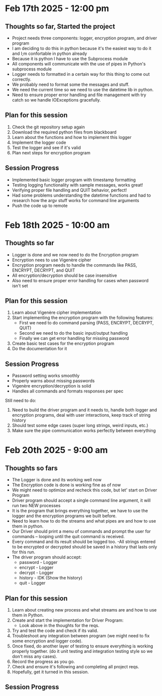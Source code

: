 # Feb 17th 2025 - 12:00 pm

## Thoughts so far, Started the project
- Project needs three components: logger, encryption program, and driver program
- I am deciding to do this in python because it's the easiest way to do it and I;m confortable in python already
- Because it is python I have to use the Subprocess module
- All components will communicate with the use of pipes in Python's subprocess module
- Logger needs to formatted in a certain way for this thing to come out correctly.
- We probably need to format some the messages and stuff.
- We need the current time so we need to use the datetime lib in python.
- Need to ensure proper error handling and file management with try catch so we handle IOExceptions gracefully.

## Plan for this session
1. Check the git repository setup again
2. Download the required python files from blackboard
1. Learn about the functions and how to implement this logger
2. Implement the logger code
3. Test the logger and see if it's valid
4. Plan next steps for encryption program

## Session Progress
- Implemented basic logger program with timestamp formatting
- Testing logging functionality with sample messages, works great!
- Verifying proper file handling and QUIT behavior, perfect!
- Had some problems understanding the datetime functions and had to research how the argv stuff works for command line arguments
- Push the code up to remote



# Feb 18th 2025 - 10:00 am

## Thoughts so far
- Logger is done and we now need to do the Encryption program
- Encryption nees to use Vigenère cipher
- Encryption program needs to handle the commands like PASS, ENCRYPT, DECRYPT, and QUIT
- All encryption/decryption should be case insensitive
- Also need to ensure proper error handling for cases when password isn't set

## Plan for this session
1. Learn about Vigenère cipher implementation
2. Start implementing the encryption program with the following features:
   - First we need to do command parsing (PASS, ENCRYPT, DECRYPT, QUIT)
   - Second we need to do the basic input/output handling
   - Finally we can get error handling for missing password
3. Create basic test cases for the encryption program
4. Do the documentation for it

## Session Progress
- Password setting works smoothly
- Properly warns about missing passwords
- Vigenère encryption/decryption is solid
- Handles all commands and formats responses per spec

Still need to do:
1. Need to build the driver program and it needs to, handle both logger and encryption programs, deal with user interactions, keep track of string history
2. Should test some edge cases (super long strings, weird inputs, etc.)
3. Make sure the pipe communication works perfectly between everything






# Feb 20th 2025 - 9:00 am

## Thoughts so fars
- The Logger is done and its working well now
- The Encryption code is done is working fine as of now
- We might need to optimize and recheck this code, but let' start on Driver Program
- Driver program should accept a single command line argument, it will run two NEW processes
- It is the program that brings everything together, we have to use the logger and the encryption programs we built before.
- Need to learn how to do the streams and what pipes are and how to use them in python.
- Our Driver should print a menu of commands and prompt the user
for commands – looping until the quit command is received.
- Every command and its result should be logged too.
-All strings entered to be encrypted or decrypted should be saved in a history
that lasts only for this run.
- The driver program should accept:
   - password - Logger
   - encrypt - Logger
   - decrypt - Logger
   - history - IDK (Show the history)
   - quit - Logger

## Plan for this session
1. Learn about creating new process and what streams are and how to use them in Python.
2. Create and start the implementation for Driver Program:
   - Look above in the thoughts for the reqs. 
3. Try and test the code and check if its valid. 
4. Troubleshoot any integration between program (we might need to fix some encryption and logger code).
5. Once fixed, do another layer of testing to ensure everything is working properly together. (do it unit testing  and integration testing style so we don't miss any cases).
6. Record the progress as you go.
7. Check and ensure it's following and completing all project reqs.
7. Hopefully, get it turned in this session.


## Session Progress

